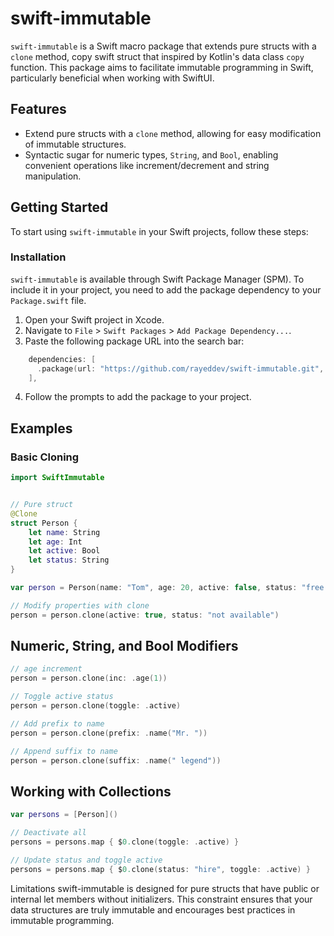 # swift-immutable

`swift-immutable` is a Swift macro package that extends pure structs with a `clone` method, copy swift struct that inspired by Kotlin's data class `copy` function. This package aims to facilitate immutable programming in Swift, particularly beneficial when working with SwiftUI.

## Features

- Extend pure structs with a `clone` method, allowing for easy modification of immutable structures.
- Syntactic sugar for numeric types, `String`, and `Bool`, enabling convenient operations like increment/decrement and string manipulation.

## Getting Started

To start using `swift-immutable` in your Swift projects, follow these steps:

### Installation

`swift-immutable` is available through Swift Package Manager (SPM). To include it in your project, you need to add the package dependency to your `Package.swift` file.

1. Open your Swift project in Xcode.
2. Navigate to `File` > `Swift Packages` > `Add Package Dependency...`.
3. Paste the following package URL into the search bar:

```swift
    dependencies: [
      .package(url: "https://github.com/rayeddev/swift-immutable.git", from: "<#latest swift-immutable tag#>"),
    ],
```
4. Follow the prompts to add the package to your project.


## Examples

### Basic Cloning


```swift
import SwiftImmutable


// Pure struct
@Clone
struct Person {
    let name: String
    let age: Int
    let active: Bool
    let status: String
}

var person = Person(name: "Tom", age: 20, active: false, status: "free to hire")

// Modify properties with clone
person = person.clone(active: true, status: "not available")
```
## Numeric, String, and Bool Modifiers
```swift
// age increment
person = person.clone(inc: .age(1))

// Toggle active status
person = person.clone(toggle: .active)

// Add prefix to name
person = person.clone(prefix: .name("Mr. "))

// Append suffix to name
person = person.clone(suffix: .name(" legend"))
```

## Working with Collections

```swift
var persons = [Person]()

// Deactivate all
persons = persons.map { $0.clone(toggle: .active) }

// Update status and toggle active
persons = persons.map { $0.clone(status: "hire", toggle: .active) }
```

Limitations
swift-immutable is designed for pure structs that have public or internal let members without initializers.
This constraint ensures that your data structures are truly immutable and encourages best practices in immutable programming.









